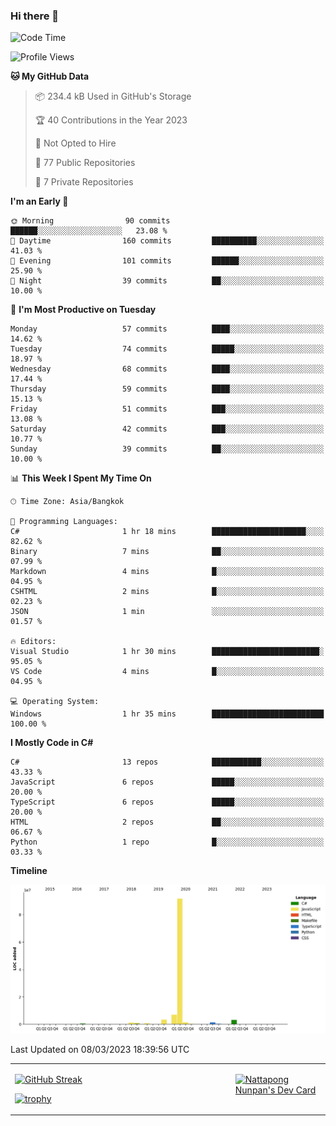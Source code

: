 ### Hi there 👋

<!--START_SECTION:waka-->
![Code Time](http://img.shields.io/badge/Code%20Time-457%20hrs%2047%20mins-blue)

![Profile Views](http://img.shields.io/badge/Profile%20Views-0-blue)

**🐱 My GitHub Data** 

> 📦 234.4 kB Used in GitHub's Storage 
 > 
> 🏆 40 Contributions in the Year 2023
 > 
> 🚫 Not Opted to Hire
 > 
> 📜 77 Public Repositories 
 > 
> 🔑 7 Private Repositories 
 > 
**I'm an Early 🐤** 

```text
🌞 Morning                90 commits          ██████░░░░░░░░░░░░░░░░░░░   23.08 % 
🌆 Daytime                160 commits         ██████████░░░░░░░░░░░░░░░   41.03 % 
🌃 Evening                101 commits         ██████░░░░░░░░░░░░░░░░░░░   25.90 % 
🌙 Night                  39 commits          ██░░░░░░░░░░░░░░░░░░░░░░░   10.00 % 
```
📅 **I'm Most Productive on Tuesday** 

```text
Monday                   57 commits          ████░░░░░░░░░░░░░░░░░░░░░   14.62 % 
Tuesday                  74 commits          █████░░░░░░░░░░░░░░░░░░░░   18.97 % 
Wednesday                68 commits          ████░░░░░░░░░░░░░░░░░░░░░   17.44 % 
Thursday                 59 commits          ████░░░░░░░░░░░░░░░░░░░░░   15.13 % 
Friday                   51 commits          ███░░░░░░░░░░░░░░░░░░░░░░   13.08 % 
Saturday                 42 commits          ███░░░░░░░░░░░░░░░░░░░░░░   10.77 % 
Sunday                   39 commits          ██░░░░░░░░░░░░░░░░░░░░░░░   10.00 % 
```


📊 **This Week I Spent My Time On** 

```text
🕑︎ Time Zone: Asia/Bangkok

💬 Programming Languages: 
C#                       1 hr 18 mins        █████████████████████░░░░   82.62 % 
Binary                   7 mins              ██░░░░░░░░░░░░░░░░░░░░░░░   07.99 % 
Markdown                 4 mins              █░░░░░░░░░░░░░░░░░░░░░░░░   04.95 % 
CSHTML                   2 mins              █░░░░░░░░░░░░░░░░░░░░░░░░   02.23 % 
JSON                     1 min               ░░░░░░░░░░░░░░░░░░░░░░░░░   01.57 % 

🔥 Editors: 
Visual Studio            1 hr 30 mins        ████████████████████████░   95.05 % 
VS Code                  4 mins              █░░░░░░░░░░░░░░░░░░░░░░░░   04.95 % 

💻 Operating System: 
Windows                  1 hr 35 mins        █████████████████████████   100.00 % 
```

**I Mostly Code in C#** 

```text
C#                       13 repos            ███████████░░░░░░░░░░░░░░   43.33 % 
JavaScript               6 repos             █████░░░░░░░░░░░░░░░░░░░░   20.00 % 
TypeScript               6 repos             █████░░░░░░░░░░░░░░░░░░░░   20.00 % 
HTML                     2 repos             ██░░░░░░░░░░░░░░░░░░░░░░░   06.67 % 
Python                   1 repo              █░░░░░░░░░░░░░░░░░░░░░░░░   03.33 % 
```



**Timeline**

![Lines of Code chart](https://raw.githubusercontent.com/aixasz/aixasz/main/assets/bar_graph.png)


 Last Updated on 08/03/2023 18:39:56 UTC
<!--END_SECTION:waka-->

<table>
<tr>
<td width="70%" valign="top">
 
 [![GitHub Streak](http://github-readme-streak-stats.herokuapp.com?user=aixasz&theme=github-dark&hide_border=true&date_format=%5BY%20%5DM%20j)](https://git.io/streak-stats)

 [![trophy](https://github-profile-trophy.vercel.app/?username=aixasz&theme=onedark)](https://github.com/ryo-ma/github-profile-trophy)
 </td>
<td width="30%" valign="top">
 
<a href="https://app.daily.dev/aixasz"><img src="https://api.daily.dev/devcards/403207936e6547c9a85ea449e9f3abe8.png?r=re8" alt="Nattapong Nunpan's Dev Card"/></a>

 </td>
</tr>
</table>
 
